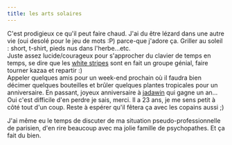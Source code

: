 ```yaml
---
title: les arts solaires
---
```


C'est prodigieux ce qu'il peut faire chaud. J'ai du être lézard dans une autre
vie (oui desolé pour le jeu de mots :P) parce-que j'adore ça. Griller au
soleil : short, t-shirt, pieds nus dans l'herbe...etc.  
Juste assez lucide/courageux pour s'approcher du clavier de temps en temps, se
dire que les [white stripes](http://www.whitestripes.com) sont en fait un
groupe génial, faire tourner kazaa et repartir :)  
Appeler quelques amis pour un week-end prochain où il faudra bien décimer
quelques bouteilles et brûler quelques plantes tropicales pour un
anniversaire. En passant, joyeux anniversaire à
[jadawin](http://tuxaco.ath.cx) qui gagne un an... Oui c'est difficile d'en
perdre je sais, merci. Il a 23 ans, je me sens petit à côté tout d'un coup.
Reste à espérer qu'il fêtera ça avec les copains aussi ;)

J'ai même eu le temps de discuter de ma situation pseudo-professionnelle de
parisien, d'en rire beaucoup avec ma jolie famille de psychopathes. Et ça fait
du bien.

